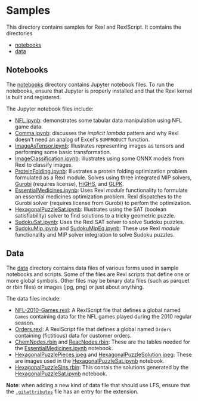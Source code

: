 # Samples

This directory contains samples for Rexl and RexlScript. It comtains the directories
* [notebooks](#notebooks)
* [data](#data)

## Notebooks

The [notebooks](notebooks) directory contains
Jupyter notebook files. To run the notebooks, ensure that Jupyter is properly installed and that
the Rexl kernel is built and registered.

The Jupyter notebook files include:
* [NFL.ipynb](notebooks/NFL.ipynb): demonstrates some tabular data manipulation using NFL game data.
* [Comma.ipynb](notebooks/Comma.ipynb): discusses the _implicit lambda_ pattern and why Rexl doesn't
  need an analog of Excel's `SUMPRODUCT` function.
* [ImageAsTensor.ipynb](notebooks/ImageAsTensor.ipynb): Illustrates representing images as tensors
  and performing some basic transformation.
* [ImageClassification.ipynb](notebooks/ImageClassification.ipynb): Illustrates using some ONNX
  models from Rexl to classify images.
* [ProteinFolding.ipynb](notebooks/ProteinFolding.ipynb): Illustrates a protein folding optimization
  problem formulated as a Rexl module. Solves using three integrated MIP solvers,
  [Gurobi](https://www.gurobi.com/) (requires license), [HiGHS](https://highs.dev/), and
  [GLPK](https://www.gnu.org/software/glpk/).
* [EssentialMedicines.ipynb](notebooks/EssentialMedicines.ipynb): Uses Rexl _module_ functionality
  to formulate an essential medicines optimization problem. Rexl dispatches to the Gurobi solver
  (requires license from Gurobi) to perfom the optimization.
* [HexagonalPuzzleSat.ipynb](notebooks/HexagonalPuzzleSat.ipynb): Illustrates using the SAT
  (boolean satisfiability) solver to find solutions to a tricky geometric puzzle.
* [SudokuSat.ipynb](notebooks/SudokuSat.ipynb): Uses the Rexl SAT solver to solve Sudoku puzzles.
* [SudokuMip.ipynb](notebooks/SudokuMip.ipynb) and [SudokuMipEq.ipynb](notebooks/SudokuMipEq.ipynb.ipynb):
  These use Rexl _module_ functionality and MIP solver integration to solve Sudoku puzzles.

## Data

The [data](data) directory contains data files of various forms used in sample notebooks and scripts.
Some of the files are Rexl scripts that define one or more global symbols. Other files may be binary
data files (such as parquet or rbin files) or images (jpg, png) or just about anything.

The data files include:
* [NFL-2010-Games.rexl](data/NFL-2010-Games.rexl):
  A RexlScript file that defines a global named `Games` containing data for the NFL games played during the
  2010 regular season.
* [Orders.rexl](data/Orders.rexl): A RexlScript file
  that defines a global named `Orders` containing (fictitious) data for customer orders.
* [ChemNodes.rbin](data) and [ReacNodes.rbin](data): These are the tables needed for the
  [EssentialMedicines.ipynb](notebooks/EssentialMedicines.ipynb) notebook.
* [HexagonalPuzzlePieces.jpeg](data/HexagonalPuzzlePieces.jpeg) and
  [HexagonalPuzzleSolution.jpeg](data/HexagonalPuzzleSolution.jpeg): These are images used in the
  [HexagonalPuzzleSat.ipynb](notebooks/HexagonalPuzzleSat.ipynb) notebook.
* [HexagonalPuzzleSlns.rbin](data/HexagonalPuzzleSlns.rbin): This contais the solutions generated by the
  [HexagonalPuzzleSat.ipynb](notebooks/HexagonalPuzzleSat.ipynb) notebook.

 **Note**: when adding a new kind of data file that should use LFS, ensure that the
 [`.gitattributes`](/.gitattributes) file has an entry for the extension.
